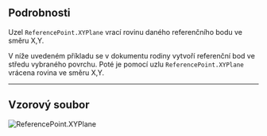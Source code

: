## Podrobnosti
Uzel `ReferencePoint.XYPlane` vrací rovinu daného referenčního bodu ve směru X,Y.

V níže uvedeném příkladu se v dokumentu rodiny vytvoří referenční bod ve středu vybraného povrchu. Poté je pomocí uzlu `ReferencePoint.XYPlane` vrácena rovina ve směru X,Y.


___
## Vzorový soubor

![ReferencePoint.XYPlane](./Revit.Elements.ReferencePoint.XYPlane_img.jpg)
